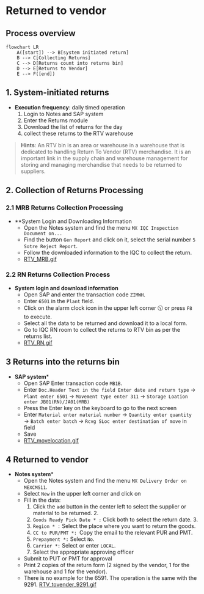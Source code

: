 # Returned to vendor
## Process overview
```mermaid
flowchart LR
    A([start]) --> B[system initiated return]
    B --> C[Collecting Returns]
    C --> D[Returns count into returns bin]
    D --> E[Returns to Vendor]
    E --> F([end])
```
    

## 1. System-initiated returns
* **Execution frequency**: daily timed operation
  1. Login to Notes and SAP system
  2. Enter the Returns module
  3. Download the list of returns for the day
  4. collect these returns to the RTV warehouse
> **Hints**:
> An RTV bin is an area or warehouse in a warehouse that is dedicated to handling Return To Vendor (RTV) merchandise. It is an important link in the supply chain and warehouse management for storing and managing merchandise that needs to be returned to suppliers.


## 2. Collection of Returns Processing

### 2.1 MRB Returns Collection Processing
* **System Login and Downloading Information
   - Open the Notes system and find the menu `MX IQC Inspection Document on... `
   - Find the button `Gen Report` and click on it, select the serial number `5 Sotre Reject Report`.
   - Follow the downloaded information to the IQC to collect the return.
   - [RTV_MRB.gif](https://github.com/dlelyw/VTX_6501/blob/d82ba10a0527b64e0d6fc44a51e3f5ec0db2ce7d/files/gif/RTV_MRB.gif)
### 2.2 RN Returns Collection Process
* **System login and download information**
   - Open SAP and enter the transaction code `ZIMWH`.
   - Enter `6501` in the `Plant` field.
   - Click on the alarm clock icon in the upper left corner 🕥 or press `F8` to execute.
   - Select all the data to be returned and download it to a local form.
   - Go to IQC RN room to collect the returns to RTV bin as per the returns list.
   - [RTV_RN.gif](https://github.com/dlelyw/VTX_6501/blob/d82ba10a0527b64e0d6fc44a51e3f5ec0db2ce7d/files/gif/RTV_RN.gif)

## 3 Returns into the returns bin
* **SAP system***
   - Open SAP Enter transaction code `MB1B`.
   - Enter `Doc.Header Text in the field Enter date and return type` → `Plant enter 6501` → `Movement type enter 311` → `Storage Loation enter JB01(RN)/JA01(MRB)`
   - Press the Enter key on the keyboard to go to the next screen
   - Enter `Material enter material number` → `Quantity enter quantity` → `Batch enter batch` → `Rcvg SLoc enter destination of move` in field
   - Save
   - [RTV_movelocation.gif](https://github.com/dlelyw/VTX_6501/blob/d82ba10a0527b64e0d6fc44a51e3f5ec0db2ce7d/files/gif/RTV_movelocation.gif)

## 4 Returned to vendor
* **Notes system***
    - Open the Notes system and find the menu `MX Delivery Order on MEXCMS11`.
    - Select `New` in the upper left corner and click on
    - Fill in the data:
         1. Click the `add` button in the center left to select the supplier or material to be returned. 2.
         2. `Goods Ready Pick Date * :` Click both to select the return date. 3.
         3. `Region * :` Select the place where you want to return the goods.
         4. `CC to PUR/PMT *: `Copy the email to the relevant PUR and PMT.
         5. `Prepayment *:` Select `No`.
         6. `Carrier *:` Select or enter `LOCAL`.
         7. Select the appropriate approving officer
    - Submit to PUT or PMT for approval
    - Print 2 copies of the return form (2 signed by the vendor, 1 for the warehouse and 1 for the vendor). 
    - There is no example for the 6591. The operation is the same with the 9291. [RTV_tovender_9291.gif](https://github.com/dlelyw/VTX_6501/blob/d82ba10a0527b64e0d6fc44a51e3f5ec0db2ce7d/files/gif/RTV_tovender_9291.gif)